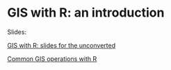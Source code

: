 # GIS with R: an introduction

Slides: 

[GIS with R: slides for the unconverted](https://pakillo.github.io/GISwithR/RasGIS.html)

[Common GIS operations with R](https://pakillo.github.io/GISwithR/GISwithR_workshop.html)

